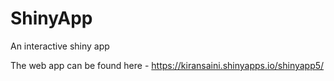 # ShinyApp
An interactive shiny app

The web app can be found here - https://kiransaini.shinyapps.io/shinyapp5/
